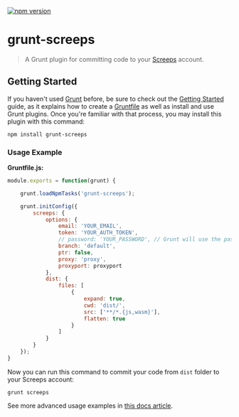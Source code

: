 [![npm version](https://badge.fury.io/js/grunt-screeps.svg)](https://badge.fury.io/js/grunt-screeps)

# grunt-screeps

> A Grunt plugin for committing code to your [Screeps](https://screeps.com) account.

## Getting Started
If you haven't used [Grunt](http://gruntjs.com/) before, be sure to check out the [Getting Started](http://gruntjs.com/getting-started) guide, as it explains how to create a [Gruntfile](http://gruntjs.com/sample-gruntfile) as well as install and use Grunt plugins. Once you're familiar with that process, you may install this plugin with this command:

```shell
npm install grunt-screeps 
```

### Usage Example

**Gruntfile.js:**
```js
module.exports = function(grunt) {

    grunt.loadNpmTasks('grunt-screeps');

    grunt.initConfig({
        screeps: {
            options: {
                email: 'YOUR_EMAIL',
                token: 'YOUR_AUTH_TOKEN',
                // password: 'YOUR_PASSWORD', // Grunt will use the password when there's no token supplied
                branch: 'default',
                ptr: false,
                proxy: 'proxy',
                proxyport: proxyport
            },
            dist: {
                files: [
                    {
                        expand: true,
                        cwd: 'dist/',
                        src: ['**/*.{js,wasm}'],
                        flatten: true
                    }
                ]
            }
        }
    });
}
```

Now you can run this command to commit your code from `dist` folder to your Screeps account:
```
grunt screeps
```

See more advanced usage examples in [this docs article](http://docs.screeps.com/contributed/advanced_grunt.html).
